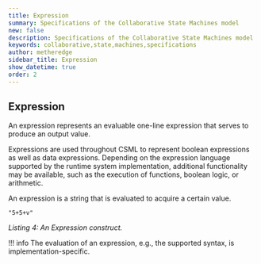 ```yaml
---
title: Expression
summary: Specifications of the Collaborative State Machines model
new: false
description: Specifications of the Collaborative State Machines model
keywords: collaborative,state,machines,specifications
author: metheredge
sidebar_title: Expression
show_datetime: true
order: 2
---
```


## Expression

An expression represents an evaluable one-line expression that serves to produce an output value.

Expressions are used throughout CSML to represent boolean expressions as well as data expressions. Depending 
on the expression language supported by the runtime system implementation, additional functionality may be 
available, such as the execution of functions, boolean logic, or arithmetic.

An expression is a string that is evaluated to acquire a certain value. 

```pkl
"5+5+v"
```
_Listing 4: An Expression construct._

!!! info
    The evaluation of an expression, e.g., the supported syntax, is implementation-specific.